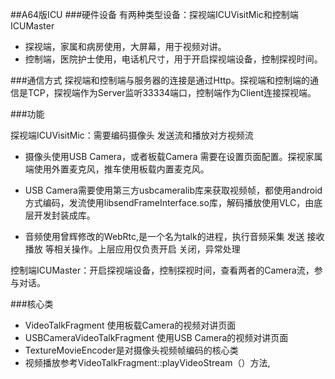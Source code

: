 ##A64版ICU
###硬件设备
有两种类型设备：探视端ICUVisitMic和控制端ICUMaster

- 探视端，家属和病房使用，大屏幕，用于视频对讲。
- 控制端，医院护士使用，电话机尺寸，用于开启探视端设备，控制探视时间。

###通信方式
探视端和控制端与服务器的连接是通过Http。探视端和控制端的通信是TCP，探视端作为Server监听33334端口，控制端作为Client连接探视端。

###功能

探视端ICUVisitMic：需要编码摄像头 发送流和播放对方视频流

- 摄像头使用USB Camera，或者板载Camera 需要在设置页面配置。探视家属端使用外置麦克风，推车使用板载内置麦克风。
- USB Camera需要使用第三方usbcameralib库来获取视频帧，都使用android方式编码，发流使用libsendFrameInterface.so库，解码播放使用VLC，由底层开发封装成库。

- 音频使用曾辉修改的WebRtc,是一个名为talk的进程，执行音频采集 发送 接收 播放 等相关操作。上层应用仅负责开启 关闭，异常处理

控制端ICUMaster：开启探视端设备，控制探视时间，查看两者的Camera流，参与对话。


###核心类
- VideoTalkFragment 使用板载Camera的视频对讲页面
- USBCameraVideoTalkFragment 使用USB Camera的视频对讲页面
- TextureMovieEncoder是对摄像头视频帧编码的核心类
- 视频播放参考VideoTalkFragment::playVideoStream（）方法,